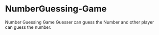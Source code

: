 # NumberGuessing-Game
 Number Guessing Game Guesser can guess the Number and other player can guess the number.
